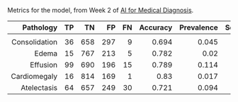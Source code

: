 Metrics for the model, from Week 2 of [AI for Medical Diagnosis](https://www.coursera.org/learn/ai-for-medical-diagnosis). 


| Pathology          |  TP |  TN |  FP | FN | Accuracy | Prevalence | Sensitivity | Specificity |   PPV | NPV |   AUC |    F1 | Threshold |
|-------------------:|----:|----:|----:|---:|---------:|-----------:|------------:|------------:|------:|----:|------:|------:|----------:|
|                    |     |     |     |    |          |            |             |             |       |     |       |       |           |
|    Consolidation   | 36  | 658 | 297 | 9  | 0.694    | 0.045      | 0.8         | 0.689       | 0.108 | 0.5 | 0.799 | 0.19  | 0.5       |
|        Edema       | 15  | 767 | 213 | 5  | 0.782    | 0.02       | 0.75        | 0.783       | 0.066 | 0.5 | 0.856 | 0.121 | 0.5       |
|      Effusion      | 99  | 690 | 196 | 15 | 0.789    | 0.114      | 0.868       | 0.779       | 0.336 | 0.5 | 0.891 | 0.484 | 0.5       |
|    Cardiomegaly    | 16  | 814 | 169 | 1  | 0.83     | 0.017      | 0.941       | 0.828       | 0.086 | 0.5 | 0.933 | 0.158 | 0.5       |
|     Atelectasis    | 64  | 657 | 249 | 30 | 0.721    | 0.094      | 0.681       | 0.725       | 0.204 | 0.5 | 0.781 | 0.314 | 0.5       |
